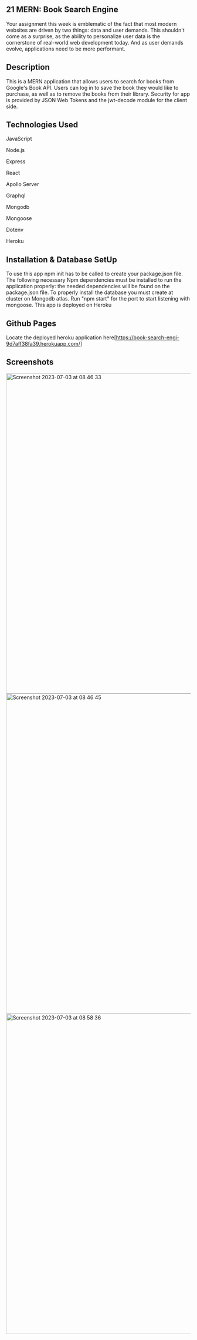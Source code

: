 
## 21 MERN: Book Search Engine

Your assignment this week is emblematic of the fact that most modern websites are driven by two things: data and user demands. This shouldn't come as a surprise, as the ability to personalize user data is the cornerstone of real-world web development today. And as user demands evolve, applications need to be more performant.

## Description

This is a MERN application that allows users to search for books from Google's Book API. 
Users can log in to save the book they would like to purchase, as well as to remove the books from their library.
Security for app is provided by JSON Web Tokens and the jwt-decode module for the client side.



## Technologies Used

JavaScript

Node.js

Express

React

Apollo Server

Graphql

Mongodb

Mongoose

Dotenv

Heroku


## Installation & Database SetUp

To use this app npm init has to be called to create your package.json file.
The following necessary Npm dependencies must be installed to run the application properly: the needed dependencies will be found on the package.json file.
To properly install the database you must create at cluster on Mongodb atlas.
Run "npm start" for the port to start listening with mongoose.
This app is deployed on Heroku

## Github Pages 
Locate the deployed heroku application here[https://book-search-engi-9d7aff38fa39.herokuapp.com/]

## Screenshots

<img width="873" alt="Screenshot 2023-07-03 at 08 46 33" src="https://github.com/Ze7Hu/Book-Search-Engine/assets/123417090/a1422b6a-bfce-421c-9c0d-0565b6fd18ee">

<img width="873" alt="Screenshot 2023-07-03 at 08 46 45" src="https://github.com/Ze7Hu/Book-Search-Engine/assets/123417090/15fc8fca-f6c0-44b3-b80a-a5531c15d8ba">

<img width="873" alt="Screenshot 2023-07-03 at 08 58 36" src="https://github.com/Ze7Hu/Book-Search-Engine/assets/123417090/dd5ec91d-6067-4260-977d-302b39b93892">




